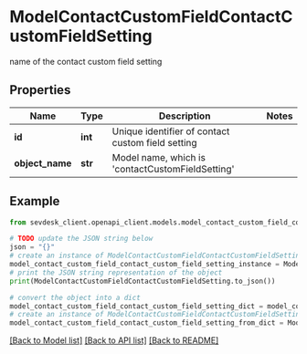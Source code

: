 # ModelContactCustomFieldContactCustomFieldSetting

name of the contact custom field setting

## Properties

Name | Type | Description | Notes
------------ | ------------- | ------------- | -------------
**id** | **int** | Unique identifier of contact custom field setting | 
**object_name** | **str** | Model name, which is &#39;contactCustomFieldSetting&#39; | 

## Example

```python
from sevdesk_client.openapi_client.models.model_contact_custom_field_contact_custom_field_setting import ModelContactCustomFieldContactCustomFieldSetting

# TODO update the JSON string below
json = "{}"
# create an instance of ModelContactCustomFieldContactCustomFieldSetting from a JSON string
model_contact_custom_field_contact_custom_field_setting_instance = ModelContactCustomFieldContactCustomFieldSetting.from_json(json)
# print the JSON string representation of the object
print(ModelContactCustomFieldContactCustomFieldSetting.to_json())

# convert the object into a dict
model_contact_custom_field_contact_custom_field_setting_dict = model_contact_custom_field_contact_custom_field_setting_instance.to_dict()
# create an instance of ModelContactCustomFieldContactCustomFieldSetting from a dict
model_contact_custom_field_contact_custom_field_setting_from_dict = ModelContactCustomFieldContactCustomFieldSetting.from_dict(model_contact_custom_field_contact_custom_field_setting_dict)
```
[[Back to Model list]](../README.md#documentation-for-models) [[Back to API list]](../README.md#documentation-for-api-endpoints) [[Back to README]](../README.md)



